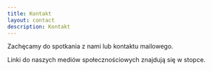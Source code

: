 ```yaml
---
title: Kontakt
layout: contact
description: Kontakt
---
```

Zachęcamy do spotkania z nami lub kontaktu mailowego.

Linki do naszych mediów społecznościowych znajdują się w stopce.
